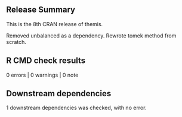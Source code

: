 ## Release Summary

This is the 8th CRAN release of themis.

Removed unbalanced as a dependency. Rewrote tomek method from scratch. 

## R CMD check results

0 errors | 0 warnings | 0 note

## Downstream dependencies

1 downstream dependencies was checked, with no error.
